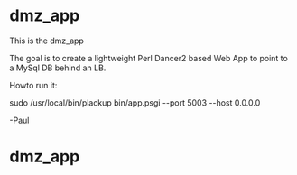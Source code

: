 # dmz_app

 This is the dmz_app 

 The goal is to create a lightweight Perl Dancer2 based Web App to point to a MySql DB behind an LB.

 Howto run it:
 
 sudo /usr/local/bin/plackup bin/app.psgi --port 5003 --host 0.0.0.0



 -Paul
# dmz_app
